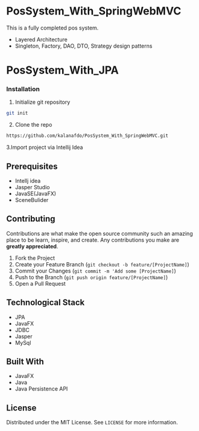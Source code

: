 # PosSystem_With_SpringWebMVC
This is a fully completed pos system.
- Layered Architecture
- Singleton, Factory, DAO, DTO, Strategy design patterns

# PosSystem_With_JPA

### Installation

1. Initialize git repository
```sh
git init
```
2. Clone the repo
```sh
https://github.com/kalanafdo/PosSystem_With_SpringWebMVC.git
```
3.Import project via Intellij Idea

## Prerequisites

- Intellj idea
- Jasper Studio
- JavaSE(JavaFX)
- SceneBulider

## Contributing

Contributions are what make the open source community such an amazing place to be learn, inspire, and create. Any contributions you make are **greatly appreciated**.

1. Fork the Project
2. Create your Feature Branch (`git checkout -b feature/[ProjectName]`)
3. Commit your Changes (`git commit -m 'Add some [ProjectName]`)
4. Push to the Branch (`git push origin feature/[ProjectName]`)
5. Open a Pull Request

## Technological Stack

- JPA
- JavaFX
- JDBC
- Jasper
- MySql

## Built With

- JavaFX
- Java
- Java Persistence API

## License

Distributed under the MIT License. See `LICENSE` for more information.
